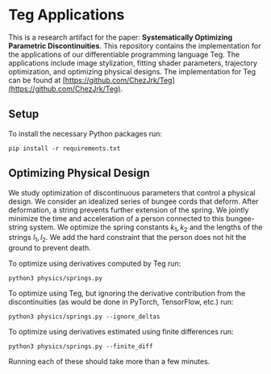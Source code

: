 # Teg Applications
This is a research artifact for the paper: **Systematically Optimizing Parametric Discontinuities**. This repository contains the implementation for the applications of our differentiable programming language Teg. The applications include image stylization, fitting shader parameters, trajectory optimization, and optimizing physical designs. The implementation for Teg can be found at [https://github.com/ChezJrk/Teg](https://github.com/ChezJrk/Teg).

## Setup
To install the necessary Python packages run:
```
pip install -r requirements.txt
```

## Optimizing Physical Design
We study optimization of discontinuous parameters that control a physical design.
We consider an idealized series of bungee cords that deform.
After deformation, a string prevents further extension of the spring.
We jointly minimize the time and acceleration of a person connected to this bungee-string system.
We optimize the spring constants $k_1, k_2$ and the lengths of the strings $l_1, l_2$. 
We add the hard constraint that the person does not hit the ground to prevent death.

To optimize using derivatives computed by Teg run:
```
python3 physics/springs.py
```

To optimize using Teg, but ignoring the derivative contribution from the discontinuities (as would be done in PyTorch, TensorFlow, etc.) run:
```
python3 physics/springs.py --ignore_deltas
```

To optimize using derivatives estimated using finite differences run:
```
python3 physics/springs.py --finite_diff
```

Running each of these should take more than a few minutes.